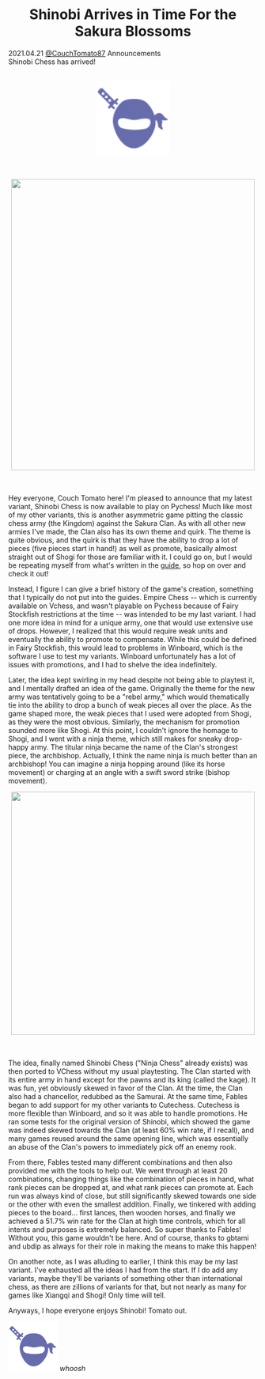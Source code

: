 <h1 align="center">Shinobi Arrives in Time For the Sakura Blossoms</h1>

<div class="meta-headline">
    <div class= "meta">
        <span class="text">2021.04.21</span>
        <span class="text"><a href="/@/CouchTomato87">@CouchTomato87</a></span>
        <span class="text">Announcements</span>
    </div>
    <div class= "headline">Shinobi Chess has arrived!</div>
</div>
</br>

<p align="center">
  <img src="https://github.com/gbtami/pychess-variants/blob/master/static/icons/shinobi.svg" width="150" height="150">
</p>
<br>

<p align="center">
  <img src="https://github.com/gbtami/pychess-variants/blob/master/static/images/CVariantsGuide/Shinobi.png" width="492" height="589">
</p>
<br>

Hey everyone, Couch Tomato here! I'm pleased to announce that my latest variant, Shinobi Chess is now available to play on Pychess! Much like most of my other variants, this is another asymmetric game pitting the classic chess army (the Kingdom) against the Sakura Clan. As with all other new armies I've made, the Clan also has its own theme and quirk. The theme is quite obvious, and the quirk is that they have the ability to drop a lot of pieces (five pieces start in hand!) as well as promote, basically almost straight out of Shogi for those are familiar with it. I could go on, but I would be repeating myself from what's written in the [guide](https://www.pychess.org/variants/shinobi), so hop on over and check it out!

Instead, I figure I can give a brief history of the game's creation, something that I typically do not put into the guides. Empire Chess -- which is currently available on Vchess, and wasn't playable on Pychess because of Fairy Stockfish restrictions at the time -- was intended to be my last variant. I had one more idea in mind for a unique army, one that would use extensive use of drops. However, I realized that this would require weak units and eventually the ability to promote to compensate. While this could be defined in Fairy Stockfish, this would lead to problems in Winboard, which is the software I use to test my variants. Winboard unfortunately has a lot of issues with promotions, and I had to shelve the idea indefinitely.

Later, the idea kept swirling in my head despite not being able to playtest it, and I mentally drafted an idea of the game. Originally the theme for the new army was tentatively going to be a "rebel army," which would thematically tie into the ability to drop a bunch of weak pieces all over the place. As the game shaped more, the weak pieces that I used were adopted from Shogi, as they were the most obvious. Similarly, the mechanism for promotion sounded more like Shogi. At this point, I couldn't ignore the homage to Shogi, and I went with a ninja theme, which still makes for sneaky drop-happy army. The titular ninja became the name of the Clan's strongest piece, the archbishop. Actually, I think the name ninja is much better than an archbishop! You can imagine a ninja hopping around (like its horse movement) or charging at an angle with a swift sword strike (bishop movement).

<p align="center">
  <img src="https://github.com/gbtami/pychess-variants/blob/master/static/images/CVariantsGuide/Ninja.png" width="492" height="492">
</p>
<br>

The idea, finally named Shinobi Chess ("Ninja Chess" already exists) was then ported to VChess without my usual playtesting. The Clan started with its entire army in hand except for the pawns and its king (called the kage). It was fun, yet obviously skewed in favor of the Clan. At the time, the Clan also had a chancellor, redubbed as the Samurai. At the same time, Fables began to add support for my other variants to Cutechess. Cutechess is more flexible than Winboard, and so it was able to handle promotions. He ran some tests for the original version of Shinobi, which showed the game was indeed skewed towards the Clan (at least 60% win rate, if I recall), and many games reused around the same opening line, which was essentially an abuse of the Clan's powers to immediately pick off an enemy rook.

From there, Fables tested many different combinations and then also provided me with the tools to help out. We went through at least 20 combinations, changing things like the combination of pieces in hand, what rank pieces can be dropped at, and what rank pieces can promote at. Each run was always kind of close, but still significantly skewed towards one side or the other with even the smallest addition. Finally, we tinkered with adding pieces to the board... first lances, then wooden horses, and finally we achieved a 51.7% win rate for the Clan at high time controls, which for all intents and purposes is extremely balanced. So super thanks to Fables! Without you, this game wouldn't be here. And of course, thanks to gbtami and ubdip as always for their role in making the means to make this happen!

On another note, as I was alluding to earlier, I think this may be my last variant. I've exhausted all the ideas I had from the start. If I do add any variants, maybe they'll be  variants of something other than international chess, as there are zillions of variants for that, but not nearly as many for games like Xiangqi and Shogi! Only time will tell.

Anyways, I hope everyone enjoys Shinobi! Tomato out.

![Shinobi](https://github.com/gbtami/pychess-variants/blob/master/static/icons/shinobi.svg)  *whoosh*
